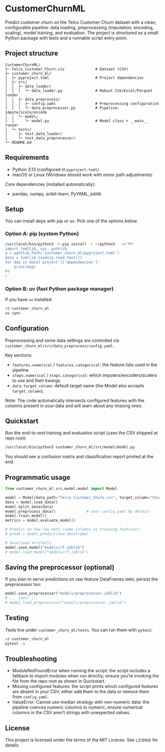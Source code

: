 # CustomerChurnML

Predict customer churn on the Telco Customer Churn dataset with a clean, configurable pipeline: data loading, preprocessing (imputation, encoding, scaling), model training, and evaluation. The project is structured as a small Python package with tests and a runnable script entry point.

## Project structure

```
CustomerChurnML/
├─ Telco_Customer_Churn.csv              # Dataset (CSV)
├─ customer_churn_ml/
│  ├─ pyproject.toml                     # Project dependencies
│  ├─ src/
│  │  ├─ data_loader/
│  │  │  └─ data_loader.py               # Robust CSV/Excel/Parquet loader
│  │  ├─ data_preprocess/
│  │  │  ├─ config.yaml                  # Preprocessing configuration
│  │  │  └─ data_preprocesser.py         # Pipeline: impute/scale/encode
│  │  └─ model/
│  │     └─ model.py                     # Model class + __main__ runner
│  └─ tests/
│     ├─ test_data_loader/
│     └─ test_data_preprocesser/
└─ README.md
```

## Requirements

- Python 3.13 (configured in `pyproject.toml`)
- macOS or Linux (Windows should work with minor path adjustments)

Core dependencies (installed automatically):
- pandas, numpy, scikit-learn, PyYAML, joblib

## Setup

You can install deps with pip or uv. Pick one of the options below.

### Option A: pip (system Python)

```bash
/usr/local/bin/python3 -m pip install -r <(python3 - <<'PY'
import tomllib, sys, pathlib
p = pathlib.Path('customer_churn_ml/pyproject.toml')
data = tomllib.loads(p.read_text())
for dep in data['project']['dependencies']:
	print(dep)
PY
)
```

### Option B: uv (fast Python package manager)

If you have `uv` installed:

```bash
cd customer_churn_ml
uv sync
```

## Configuration

Preprocessing and some data settings are controlled via `customer_churn_ml/src/data_preprocess/config.yaml`.

Key sections:
- `features.numerical` / `features.categorical`: the feature lists used in the pipeline.
- `steps.numerical` / `steps.categorical`: which imputers/encoders/scalers to use and their kwargs.
- `data.target_column`: default target name (the Model also accepts `target_column`).

Note: The code automatically intersects configured features with the columns present in your data and will warn about any missing ones.

## Quickstart

Run the end-to-end training and evaluation script (uses the CSV shipped at repo root):

```bash
/usr/local/bin/python3 customer_churn_ml/src/model/model.py
```

You should see a confusion matrix and classification report printed at the end.

## Programmatic usage

```python
from customer_churn_ml.src.model.model import Model

model = Model(data_path="Telco_Customer_Churn.csv", target_column="Churn")
data = model.load_data()
model.split_data(data)
model.preprocess_data()              # uses config.yaml by default
model.train_model()
metrics = model.evaluate_model()

# Predict on new raw data (same columns as training features):
# preds = model.predict(new_dataframe)

# Save/load artifacts
model.save_model("models/rf.joblib")
# model.load_model("models/rf.joblib")
```

## Saving the preprocessor (optional)

If you plan to serve predictions on raw feature DataFrames later, persist the preprocessor too:

```python
model.save_preprocessor("models/preprocessor.joblib")
# ... later ...
# model.load_preprocessor("models/preprocessor.joblib")
```

## Testing

Tests live under `customer_churn_ml/tests`. You can run them with `pytest`:

```bash
cd customer_churn_ml
pytest -q
```

## Troubleshooting

- ModuleNotFoundError when running the script: the script includes a fallback to import modules when run directly; ensure you’re invoking the file from the repo root as shown in Quickstart.
- Missing configured features: the script prints which configured features are absent in your CSV; either add them to the data or remove them from `config.yaml`.
- ValueError: Cannot use median strategy with non-numeric data: the pipeline coerces numeric columns to numeric; ensure numerical columns in the CSV aren’t strings with unexpected values.

## License

This project is licensed under the terms of the MIT License. See `LICENSE` for details.
